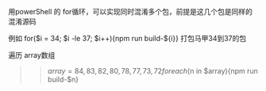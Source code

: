 用powerShell 的 for循环，可以实现同时混淆多个包，前提是这几个包是同样的混淆源码

例如 for($i = 34; $i -le 37; $i++){npm run build-${i}} 打包马甲34到37的包


遍历 array数组
>> $array = 84,83,82,80,78,77,73,72
>> foreach ($n in $array){npm run build-$n}